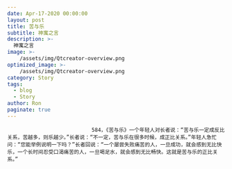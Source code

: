 ```yaml
---
date: Apr-17-2020 00:00:00
layout: post
title: 苦与乐
subtitle: 神寓之言
description: >-
  神寓之言
image: >-
    /assets/img/Qtcreator-overview.png
optimized_image: >-
    /assets/img/Qtcreator-overview.png
category: Story
tags:
  - blog
  - Story
author: Ron
paginate: true
---
```


							　　584，《苦与乐》一个年轻人对长者说：“苦与乐一定成反比关系，苦越多，则乐越少。”长者说：“不一定，苦与乐在很多时候，成正比关系。”年轻人急忙问：“您能举例说明一下吗？”长者回说：“一个屡尝失败痛苦的人，一旦成功，就会感到无比快乐，一个长时间忍受口渴痛苦的人，一旦喝足水，就会感到无比畅快。这就是苦与乐的正比关系。”
							
							
						
